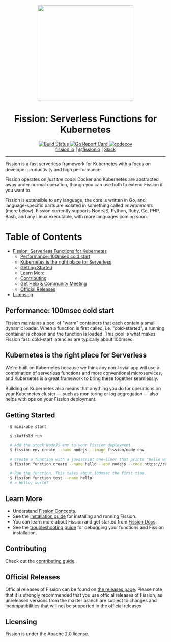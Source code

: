 <p align="center">
  <img src="https://docs.fission.io/images/logo.png" width="300" />
  <br>
  <h1 align="center">Fission: Serverless Functions for Kubernetes</h1>
</p>
<p align="center">
  <a href="https://github.com/fnlize/fnlize/actions?query=workflow%3A%22Fission+CI%22">
    <img src="https://github.com/fnlize/fnlize/workflows/Fission%20CI/badge.svg?branch=master" alt="Build Status" />
  </a>
  
  <a href="https://goreportcard.com/report/github.com/fnlize/fnlize">
    <img src="https://goreportcard.com/badge/github.com/fnlize/fnlize" alt="Go Report Card" />
  </a>
  <a href="https://codecov.io/gh/fission/fission">
    <img src="https://codecov.io/gh/fission/fission/branch/master/graph/badge.svg" alt="codecov" />
  </a>
  <br>
  <a href="http://fission.io">fission.io</a> | <a href="http://twitter.com/fissionio">@fissionio</a> | <a href="https://join.slack.com/t/fissionio/shared_invite/enQtOTI3NjgyMjE5NzE3LTllODJiODBmYTBiYWUwMWQxZWRhNDhiZDMyN2EyNjAzMTFiYjE2Nzc1NzE0MTU4ZTg2MzVjMDQ1NWY3MGJhZmE">Slack</a>
</p>

--------------

Fission is a fast serverless framework for Kubernetes with a focus on
developer productivity and high performance.

Fission operates on _just the code_: Docker and Kubernetes are
abstracted away under normal operation, though you can use both to
extend Fission if you want to.

Fission is extensible to any language; the core is written in Go, and
language-specific parts are isolated in something called
_environments_ (more below).  Fission currently supports NodeJS, Python, Ruby, Go, 
PHP, Bash, and any Linux executable, with more languages coming soon.

Table of Contents
=================

* [Fission: Serverless Functions for Kubernetes](#fission-serverless-functions-for-kubernetes)
  * [Performance: 100msec cold start](#performance-100msec-cold-start)
  * [Kubernetes is the right place for Serverless](#kubernetes-is-the-right-place-for-serverless)
  * [Getting Started](#getting-started)
  * [Learn More](#learn-more)
  * [Contributing](#contributing)
  * [Get Help &amp; Community Meeting](#get-help--community-meeting)
  * [Official Releases](#official-releases)
* [Licensing](#licensing)

## Performance: 100msec cold start

Fission maintains a pool of "warm" containers that each contain a
small dynamic loader.  When a function is first called,
i.e. "cold-started", a running container is chosen and the function is
loaded.  This pool is what makes Fission fast: cold-start latencies
are typically about 100msec.

## Kubernetes is the right place for Serverless

We're built on Kubernetes because we think any non-trivial app will
use a combination of serverless functions and more conventional
microservices, and Kubernetes is a great framework to bring these
together seamlessly.

Building on Kubernetes also means that anything you do for operations
on your Kubernetes cluster &mdash; such as monitoring or log
aggregation &mdash; also helps with ops on your Fission deployment.

## Getting Started

```bash
  $ minikube start

  $ skaffold run

  # Add the stock NodeJS env to your Fission deployment
  $ fission env create --name nodejs --image fission/node-env

  # Create a function with a javascript one-liner that prints "hello world"
  $ fission function create --name hello --env nodejs --code https://raw.githubusercontent.com/fission/fission/master/examples/nodejs/hello.js

  # Run the function. This takes about 100msec the first time.
  $ fission function test --name hello
  # > Hello, world!
```

## Learn More

* Understand [Fission Concepts](https://docs.fission.io/docs/concepts/).
* See the [installation guide](https://docs.fission.io/docs/installation/) for installing and running Fission.
* You can learn more about Fission and get started from [Fission Docs](https://docs.fission.io/docs).
* See the [troubleshooting guide](https://docs.fission.io/docs/trouble-shooting/) for debugging your functions and Fission installation.

## Contributing

Check out the [contributing guide](CONTRIBUTING.md).

## Official Releases

Official releases of Fission can be found on [the releases page](https://github.com/fnlize/fnlize/releases).
Please note that it is strongly recommended that you use official releases of Fission, as unreleased versions from
the master branch are subject to changes and incompatibilities that will not be supported in the official releases.

## Licensing

Fission is under the Apache 2.0 license.
